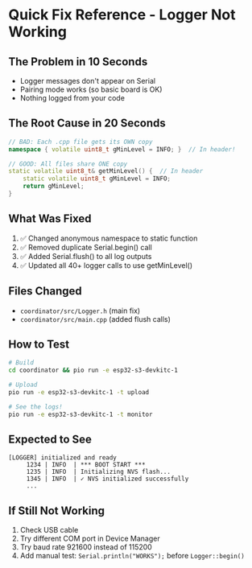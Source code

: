 # Quick Fix Reference - Logger Not Working

## The Problem in 10 Seconds
- Logger messages don't appear on Serial
- Pairing mode works (so basic board is OK)
- Nothing logged from your code

## The Root Cause in 20 Seconds
```cpp
// BAD: Each .cpp file gets its OWN copy
namespace { volatile uint8_t gMinLevel = INFO; }  // In header!

// GOOD: All files share ONE copy
static volatile uint8_t& getMinLevel() {  // In header
    static volatile uint8_t gMinLevel = INFO;
    return gMinLevel;
}
```

## What Was Fixed
1. ✅ Changed anonymous namespace to static function
2. ✅ Removed duplicate Serial.begin() call  
3. ✅ Added Serial.flush() to all log outputs
4. ✅ Updated all 40+ logger calls to use getMinLevel()

## Files Changed
- `coordinator/src/Logger.h` (main fix)
- `coordinator/src/main.cpp` (added flush calls)

## How to Test

```bash
# Build
cd coordinator && pio run -e esp32-s3-devkitc-1

# Upload
pio run -e esp32-s3-devkitc-1 -t upload

# See the logs!
pio run -e esp32-s3-devkitc-1 -t monitor
```

## Expected to See
```
[LOGGER] initialized and ready
     1234 | INFO  | *** BOOT START ***
     1235 | INFO  | Initializing NVS flash...
     1345 | INFO  | ✓ NVS initialized successfully
     ...
```

## If Still Not Working
1. Check USB cable
2. Try different COM port in Device Manager
3. Try baud rate 921600 instead of 115200
4. Add manual test: `Serial.println("WORKS");` before `Logger::begin()`


